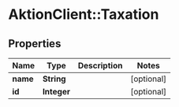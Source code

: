 # AktionClient::Taxation

## Properties
Name | Type | Description | Notes
------------ | ------------- | ------------- | -------------
**name** | **String** |  | [optional] 
**id** | **Integer** |  | [optional] 


